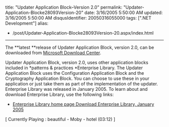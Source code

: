 title: "Updater Application Block–Version 2.0"
permalink: "Updater-Application-Blocke28093Version-20"
date: 3/16/2005 5:50:00 AM
updated: 3/16/2005 5:50:00 AM
disqusIdentifier: 20050316055000
tags: [".NET Development"]
alias:
 - /post/Updater-Application-Blocke28093Version-20.aspx/index.html
---
The **latest **release of Updater Application Block, version 2.0, can be 
downloaded from [Microsoft 
Download Center](http://www.microsoft.com/downloads/details.aspx?FamilyId=C6C09314-E222-4AF2-9395-1E0BD7060786&displaylang=en). 

Updater Application Block, version 2.0, uses other application blocks 
included in *patterns & practices *Enterprise Library. The Updater 
Application Block uses the Configuration Application Block and the Cryptography 
Application Block. You can choose to use these in your application or just take 
them as part of the implementation of the updater. Enterprise Library was 
released in January 2005. To learn about and download Enterprise Library, use 
the following links: 

<!-- more -->

*   [Enterprise Library home 
  page](/library/en-us/dnpag2/html/entlib.asp)<u> </u>
  [Download 
  Enterprise Library, January 2005](/isapi/gomscom.asp?Target=/downloads/details.aspx?FamilyId=0325B97A-9534-4349-8038-D56B38EC394C&displaylang=en)<u> </u>


[ Currently Playing : beautiful - Moby - hotel (03:12) 
]
